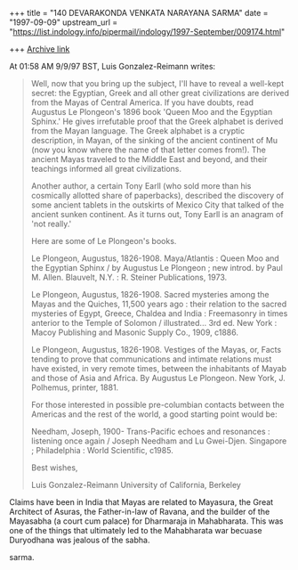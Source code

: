 +++
title = "140 DEVARAKONDA VENKATA NARAYANA SARMA"
date = "1997-09-09"
upstream_url = "https://list.indology.info/pipermail/indology/1997-September/009174.html"

+++
[Archive link](https://list.indology.info/pipermail/indology/1997-September/009174.html)

At 01:58 AM 9/9/97 BST, Luis Gonzalez-Reimann writes:

>Well, now that you bring up the subject, I'll have to reveal a well-kept
>secret:  the Egyptian, Greek and all other great civilizations are derived
>from the Mayas of Central America.
>If you have doubts, read Augustus Le Plongeon's 1896 book 'Queen Moo and the
>Egyptian Sphinx.'  He gives irrefutable proof that the Greek alphabet is
>derived from the Mayan language.  The Greek alphabet is a cryptic
>description, in Mayan, of the sinking of the ancient continent of Mu (now
>you know where the name of that letter comes from!).  The ancient Mayas
>traveled to the Middle East and beyond, and their teachings informed all
>great civilizations.
>
>Another author, a certain Tony Earll (who sold more than his cosmically
>allotted share of paperbacks), described the discovery of some ancient
>tablets in the outskirts of Mexico City that talked of the ancient sunken
>continent.
>As it turns out, Tony Earll is an anagram of 'not really.'
>
>Here are some of Le Plongeon's books.
>
> Le Plongeon, Augustus, 1826-1908.
>      Maya/Atlantis : Queen Moo and the Egyptian Sphinx / by Augustus Le
>    Plongeon ; new introd. by Paul M. Allen.  Blauvelt, N.Y. : R. Steiner
>    Publications, 1973.
>      
>
> Le Plongeon, Augustus, 1826-1908.
>      Sacred mysteries among the Mayas and the Quiches, 11,500 years ago :
>    their relation to the sacred mysteries of Egypt, Greece, Chaldea and
India
>    : Freemasonry in times anterior to the Temple of Solomon / illustrated...
>    3rd ed.  New York : Macoy Publishing and Masonic Supply Co., 1909, c1886.
>   
>
> Le Plongeon, Augustus, 1826-1908.
>      Vestiges of the Mayas, or, Facts tending to prove that
communications and
>    intimate relations must have existed, in very remote times, between the
>    inhabitants of Mayab and those of Asia and Africa. By Augustus Le
Plongeon.
>    New York, J. Polhemus, printer, 1881.
>        
>For those interested in possible pre-columbian contacts between the Americas
>and the rest of the world, a good starting point would be:
>
> Needham, Joseph, 1900-
>      Trans-Pacific echoes and resonances : listening once again / Joseph
>    Needham and Lu Gwei-Djen.  Singapore ; Philadelphia : World Scientific,
>    c1985.
>
>
>Best wishes,
>
>Luis Gonzalez-Reimann
>University of California, Berkeley

Claims have been in India that Mayas are related to Mayasura, the Great
Architect of Asuras, the Father-in-law of Ravana, and the builder of the
Mayasabha (a court cum palace)  for Dharmaraja in Mahabharata. This was one
of the things that ultimately led to the Mahabharata war becuase Duryodhana
was jealous of the sabha. 

sarma. 





